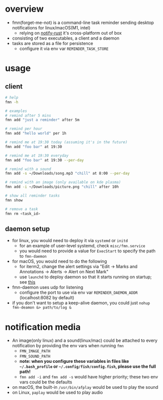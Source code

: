 # overview
- fmn(forget-me-not) is a command-line task reminder sending desktop notifications for linux/macOS(M1, intel)
  - relying on [notify-rust](https://github.com/hoodie/notify-rust) it's cross-platform out of box
- consisting of two executables, a client and a daemon
- tasks are stored as a file for persistence
  - configure it via env var `REMINDER_TASK_STORE`

# usage
## client
```bash
# help
fmn -h

# examples
# remind after 5 mins
fmn add "just a reminder" after 5m

# remind per hour
fmn add "hello world" per 1h

# remind me at 19:30 today (assuming it's in the future)
fmn add "foo bar" at 19:30

# remind me at 19:30 everyday
fmn add "foo bar" at 19:30 --per-day

# remind with a sound
fmn add -s ~/Downloads/song.mp3 "chill" at 8:00 --per-day

# remind with an image (only available on kde plasma)
fmn add -i ~/Downloads/picture.png "chill" after 10h

# show all reminder tasks
fmn show

# remove a task
fmn rm <task_id>
```

## daemon setup
- for linux, you would need to deploy it via `systemd` or `initd`
    - for an example of user-level systemd, check `misc/fmn.service`
    - you would need to provide a value for `ExecStart` to specify the path to `fmn-daemon`
- for macOS, you would need to do the following
    - for iterm2, change the alert settings via "Edit -> Marks and Annotations -> Alerts -> Alert on Next Mark"
    - use `launchd` to deploy daemon so that it starts running on startup; see [this](https://support.apple.com/guide/terminal/script-management-with-launchd-apdc6c1077b-5d5d-4d35-9c19-60f2397b2369/mac)
- fmn-daemon uses udp for listening
  - configure the port to use via env var `REMINDER_DAEMON_ADDR` (localhost:8082 by default)
- if you don't want to setup a keep-alive daemon, you could just `nohup fmn-deamon &> path/to/log &`

# notification media
- An image(only linux) and a sound(linux/mac) could be attached to every notification by providing the env vars when running `fmn`
  - `FMN_IMAGE_PATH` 
  - `FMN_SOUND_PATH` 
  - **note: when you configure these variables in files like `~/.bash_profile` or `~/.config/fish/config.fish`, please use the full path!**
  - `fmn add -i` and `fmn add -s` would have higher priority; these two env vars could be the defaults
- on macOS, the built-in `/usr/bin/afplay` would be used to play the sound
- on Linux, `paplay` would be used to play audio
